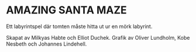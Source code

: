 # AMAZING SANTA MAZE
Ett labyrintspel där tomten måste hitta ut ur en mörk labyrint.

Skapat av Milkyas Habte och Elliot Duchek. Grafik av Oliver Lundholm, Kobe Nesbeth och Johannes Lindehell.
